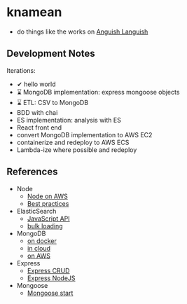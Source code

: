 # knamean

- do things like the works on [Anguish Languish](http://www.crockford.com/wrrrld/anguish.html)

## Development Notes

Iterations:
- ✔ hello world
- ⌛ MongoDB implementation: express mongoose objects
- ⌛ ETL: CSV to MongoDB
- BDD with chai
- ES implementation: analysis with ES
- React front end
- convert MongoDB implementation to AWS EC2
- containerize and redeploy to AWS ECS
- Lambda-ize where possible and redeploy

## References

- Node
    - [Node on AWS](http://docs.aws.amazon.com/elasticbeanstalk/latest/dg/create_deploy_nodejs.html)
    - [Best practices](https://www.codementor.io/mattgoldspink/nodejs-best-practices-du1086jja)
- ElasticSearch
    - [JavaScript API](https://www.elastic.co/guide/en/elasticsearch/client/javascript-api/current/api-reference.html)
    - [bulk loading](https://www.elastic.co/guide/en/elasticsearch/reference/current/docs-bulk.html)
- MongoDB
    - [on docker](https://github.com/dockerfile/mongodb)
    - [in cloud](https://docs.mongodb.com/manual/tutorial/getting-started/#getting-started)
    - [on AWS](http://docs.aws.amazon.com/quickstart/latest/mongodb/welcome.html)
- Express
    - [Express CRUD](https://zellwk.com/blog/crud-express-mongodb/)
    - [Express NodeJS](https://developer.mozilla.org/en-US/docs/Learn/Server-side/Express_Nodejs/mongoose)
- Mongoose 
    - [Mongoose start](http://mongoosejs.com/docs/guide.html)
    